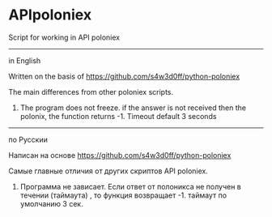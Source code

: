 # APIpoloniex
Script for working in API poloniex

---
in English

Written on the basis of https://github.com/s4w3d0ff/python-poloniex

The main differences from other poloniex scripts.  
  1. The program does not freeze. if the answer is not received then the polonix, the function returns -1. Timeout default 3 seconds

---
по Русскии 

Написан на основе https://github.com/s4w3d0ff/python-poloniex

Самые главные отличия от других скриптов API poloniex.
  1. Программа не зависает. Если ответ от полоникса не получен в течении (таймаута) , то функция возвращает -1. таймаут по умолчанию 3 сек.

